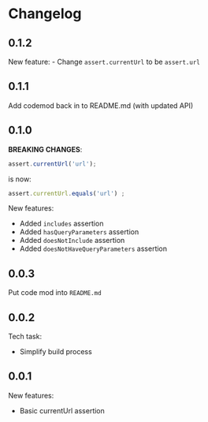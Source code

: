 # Changelog

## 0.1.2

New feature:
    - Change `assert.currentUrl` to be `assert.url`


## 0.1.1

Add codemod back in to README.md (with updated API)

## 0.1.0

**BREAKING CHANGES**:

```js
assert.currentUrl('url');
```

is now:

```js
assert.currentUrl.equals('url') ;
```

New features:
- Added `includes` assertion
- Added `hasQueryParameters` assertion
- Added `doesNotInclude` assertion
- Added `doesNotHaveQueryParameters` assertion

## 0.0.3

Put code mod into `README.md`

## 0.0.2

Tech task:
- Simplify build process

## 0.0.1

New features:
- Basic currentUrl assertion